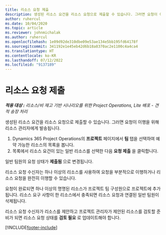 ```yaml
---
title: 리소스 요청 제출
description: 생성된 리소스 요건을 리소스 요청으로 제출할 수 있습니다. 그러면 요청이 이행을 위해 리소스 관리자에게 발송됩니다.
author: ruhercul
ms.date: 10/04/2020
ms.topic: article
ms.reviewer: johnmichalak
ms.author: ruhercul
ms.openlocfilehash: 1e09d92de310dbe09e53ae134e5bb195fd64178f
ms.sourcegitcommit: 341192e1e45eb42d6b18a8370ac2e1100c4a4ca4
ms.translationtype: HT
ms.contentlocale: ko-KR
ms.lasthandoff: 07/12/2022
ms.locfileid: "9137189"
---
```

# <a name="submit-a-resource-request"></a>리소스 요청 제출

_**적용 대상 :** 리소스/비 재고 기반 시나리오를 위한 Project Operations, Lite 배포 - 견적 송장 처리_

생성된 리소스 요건을 리소스 요청으로 제출할 수 있습니다. 그러면 요청이 이행을 위해 리소스 관리자에게 발송됩니다.

1. Dynamics 365 Project Operations의 **프로젝트** 페이지에서 **팀** 탭을 선택하여 예약 가능한 리소스의 목록을 봅니다. 
2. 목록에서 리소스 요건이 있는 일반 리소스를 선택한 다음 **요청 제출** 을 클릭합니다.

일반 팀원의 요청 상태가 **제출됨** 으로 변경됩니다.

리소스 요청 수신자는 하나 이상의 리소스를 사용하여 요청을 부분적으로 이행하거나 리소스 요청을 완전히 이행할 수 있습니다.

요청이 완료되면 하나 이상의 명명된 리소스가 프로젝트 팀 구성원으로 프로젝트에 추가됩니다. 리소스 요구 사항이 한 리소스에서 충족되면 리소스 요청과 연결된 일반 팀원이 삭제됩니다. 

리소스 요청 수신자가 리소스를 제안하고 프로젝트 관리자가 제안된 리소스를 검토할 준비가 되면 리소스 요청 상태를 **검토 필요** 로 업데이트해야 합니다.


[!INCLUDE[footer-include](../includes/footer-banner.md)]
